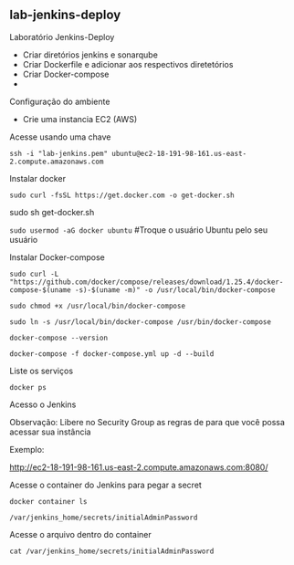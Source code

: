 ## lab-jenkins-deploy
Laboratório Jenkins-Deploy

- Criar diretórios jenkins e sonarqube
- Criar Dockerfile e adicionar aos respectivos diretetórios
- Criar Docker-compose
-

Configuração do ambiente

- Crie uma instancia EC2 (AWS)

Acesse usando uma chave

`ssh -i "lab-jenkins.pem" ubuntu@ec2-18-191-98-161.us-east-2.compute.amazonaws.com`

Instalar docker

`sudo curl -fsSL https://get.docker.com -o get-docker.sh`

sudo sh get-docker.sh

`sudo usermod -aG docker ubuntu` #Troque o usuário Ubuntu pelo seu usuário

Instalar Docker-compose

`sudo curl -L "https://github.com/docker/compose/releases/download/1.25.4/docker-compose-$(uname -s)-$(uname -m)" -o /usr/local/bin/docker-compose`

`sudo chmod +x /usr/local/bin/docker-compose`

`sudo ln -s /usr/local/bin/docker-compose /usr/bin/docker-compose`

`docker-compose --version`

`docker-compose -f docker-compose.yml up -d --build`

Liste os serviços

`docker ps`

Acesso o Jenkins

Observação: Libere no Security Group as regras de para que você possa acessar sua instância

Exemplo:

http://ec2-18-191-98-161.us-east-2.compute.amazonaws.com:8080/

Acesse o container do Jenkins para pegar a secret

`docker container ls`

`/var/jenkins_home/secrets/initialAdminPassword`

Acesse o arquivo dentro do container

`cat /var/jenkins_home/secrets/initialAdminPassword`

